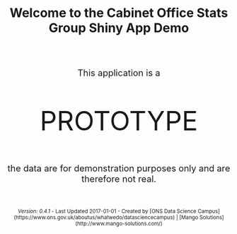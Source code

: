 <h1 align="center">Welcome to the Cabinet Office Stats Group Shiny App Demo</h1>
<br>
<br>
<p align="center" style="font-size:20px">This application is a</p>
<p align="center" style="font-size:60px">PROTOTYPE</p>
<p align="center" style="font-size:20px">the data are for demonstration purposes only and are therefore not real.</p>
<br>
<br>
<footer align = "center">
<small><em>Version: 0.4.1</em> - Last Updated 2017-01-01 - Created by [ONS Data Science Campus](https://www.ons.gov.uk/aboutus/whatwedo/datasciencecampus) | [Mango Solutions](http://www.mango-solutions.com/) </small>
</footer>
